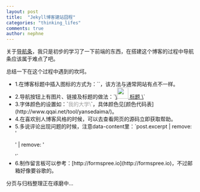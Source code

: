 ```yaml
---
layout: post
title:  "Jekyll博客建站囧程"
categories: "thinking_lifes"
comments: true
author: nephne
---
```

关于[导航条][导航条]，我只是初步的学习了一下前端的东西，在搭建这个博客的过程中导航条应该属于难点了吧。

<!--more-->
总结一下在这个过程中遇到的坎坷。
<ul>
	<li>1.在博客标题中插入图标的方式为：`<link rel="shortcut icon" href="{{ site.baseurl }}/favicon.ico"/>`，该方法与通常网站有点不一样。</li>
	<li>2.导航按钮上有图片、链接及标题的做法：`<a class="navbar-brand" href="/">\<img width="30" width="30" src="/assets/wbsite.jpg"/> 标题 \</a>`</li>
	<li>3.字体颜色的设置如：`<font color="#9D9D9D">我的大学\</font>`，具体颜色见[颜色代码表](http://www.qqai.net/tool/yansedaima/)。</li>
	<li>4.在喜欢别人博客风格的时候，可以去查看网页的源码立即获取帮助。</li>
	<li>5.多说评论出现问题的时候，注意data-content里：`post.excerpt | remove: '<p>' | remove: '</p>'`</li>
	<li>6.制作留言板可以参考：[http://formspree.io](http://formspree.io)，不过邮箱好像要谷歌的。</li>
</ul>

分页与归档整理正在琢磨中...

[导航条]:(http://www.blog.csdn.net/a316212802/article/details/25004549)